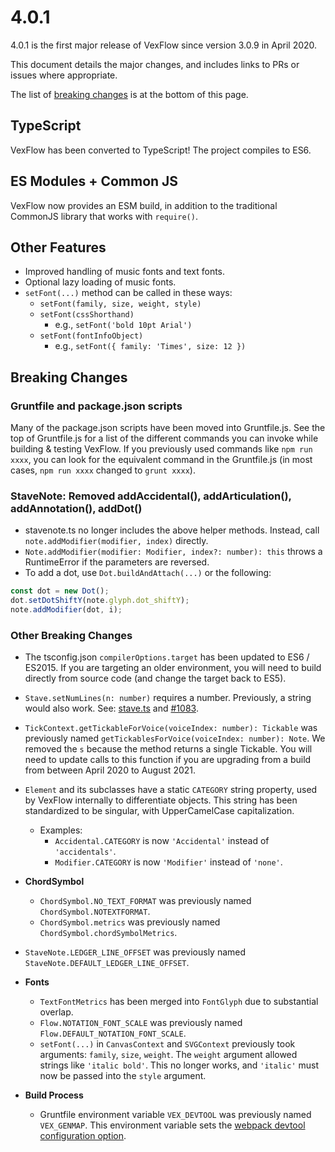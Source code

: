 # 4.0.1

4.0.1 is the first major release of VexFlow since version 3.0.9 in April 2020.

This document details the major changes, and includes links to PRs or issues where appropriate.

The list of [breaking changes](#breaking-changes) is at the bottom of this page.

## TypeScript

VexFlow has been converted to TypeScript! The project compiles to ES6.

## ES Modules + Common JS

VexFlow now provides an ESM build, in addition to the traditional CommonJS library that works with `require()`.

## Other Features

-   Improved handling of music fonts and text fonts.
-   Optional lazy loading of music fonts.
-   `setFont(...)` method can be called in these ways:
    -   `setFont(family, size, weight, style)`
    -   `setFont(cssShorthand)`
        -   e.g., `setFont('bold 10pt Arial')`
    -   `setFont(fontInfoObject)`
        -   e.g., `setFont({ family: 'Times', size: 12 })`

## Breaking Changes

### Gruntfile and package.json scripts

Many of the package.json scripts have been moved into Gruntfile.js. See the top of Gruntfile.js for a list of the different commands you can invoke while building & testing VexFlow. If you previously used commands like `npm run xxxx`, you can look for the equivalent command in the Gruntfile.js (in most cases, `npm run xxxx` changed to `grunt xxxx`).

### StaveNote: Removed addAccidental(), addArticulation(), addAnnotation(), addDot()

-   stavenote.ts no longer includes the above helper methods. Instead, call `note.addModifier(modifier, index)` directly.
-   `Note.addModifier(modifier: Modifier, index?: number): this` throws a RuntimeError if the parameters are reversed.
-   To add a dot, use `Dot.buildAndAttach(...)` or the following:

```typescript
const dot = new Dot();
dot.setDotShiftY(note.glyph.dot_shiftY);
note.addModifier(dot, i);
```

### Other Breaking Changes

-   The tsconfig.json `compilerOptions.target` has been updated to ES6 / ES2015. If you are targeting an older environment, you will need to build directly from source code (and change the target back to ES5).
-   `Stave.setNumLines(n: number)` requires a number. Previously, a string would also work. See: [stave.ts](https://github.com/0xfe/vexflow/blob/master/src/stave.ts) and [#1083](https://github.com/0xfe/vexflow/issues/1083).
-   `TickContext.getTickableForVoice(voiceIndex: number): Tickable` was previously named `getTickablesForVoice(voiceIndex: number): Note`. We removed the `s` because the method returns a single Tickable. You will need to update calls to this function if you are upgrading from a build from between April 2020 to August 2021.
-   `Element` and its subclasses have a static `CATEGORY` string property, used by VexFlow internally to differentiate objects. This string has been standardized to be singular, with UpperCamelCase capitalization.
    -   Examples:
        -   `Accidental.CATEGORY` is now `'Accidental'` instead of `'accidentals'`.
        -   `Modifier.CATEGORY` is now `'Modifier'` instead of `'none'`.
-   **ChordSymbol**
    -   `ChordSymbol.NO_TEXT_FORMAT` was previously named `ChordSymbol.NOTEXTFORMAT`.
    -   `ChordSymbol.metrics` was previously named `ChordSymbol.chordSymbolMetrics`.
-   `StaveNote.LEDGER_LINE_OFFSET` was previously named `StaveNote.DEFAULT_LEDGER_LINE_OFFSET`.
-   **Fonts**

    -   `TextFontMetrics` has been merged into `FontGlyph` due to substantial overlap.
    -   `Flow.NOTATION_FONT_SCALE` was previously named `Flow.DEFAULT_NOTATION_FONT_SCALE`.
    -   `setFont(...)` in `CanvasContext` and `SVGContext` previously took arguments: `family`, `size`, `weight`. The `weight` argument allowed strings like `'italic bold'`. This no longer works, and `'italic'` must now be passed into the `style` argument.

-   **Build Process**
    -   Gruntfile environment variable `VEX_DEVTOOL` was previously named `VEX_GENMAP`. This environment variable sets the [webpack devtool configuration option](https://webpack.js.org/configuration/devtool/).
